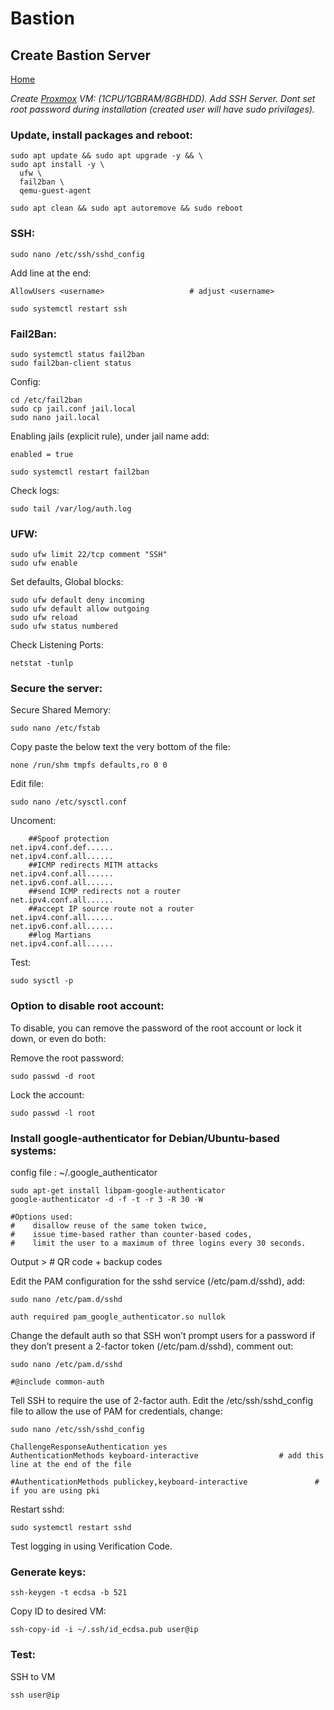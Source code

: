 # Bastion
## Create Bastion Server
  
<p align="left">
  <a href="https://github.com/vdarkobar/Home_Cloud#proxmox">Home</a>
</p>  
  
*Create <a href="https://github.com/vdarkobar/shared/blob/main/Proxmox.md#proxmox">Proxmox</a> VM: (1CPU/1GBRAM/8GBHDD). Add SSH Server. 
Dont set root password during installation (created user will have sudo privilages).*  
  
### Update, install packages and reboot:
```
sudo apt update && sudo apt upgrade -y && \
sudo apt install -y \
  ufw \
  fail2ban \
  qemu-guest-agent
```
```
sudo apt clean && sudo apt autoremove && sudo reboot
```
  
### SSH:
```
sudo nano /etc/ssh/sshd_config
```	    
Add line at the end:
```
AllowUsers <username>					# adjust <username>
```
```
sudo systemctl restart ssh
```

### Fail2Ban:
```
sudo systemctl status fail2ban
sudo fail2ban-client status
```
Config:
```
cd /etc/fail2ban
sudo cp jail.conf jail.local
sudo nano jail.local
```
Enabling jails (explicit rule), under jail name add:
```
enabled = true
```
```
sudo systemctl restart fail2ban
```
Check logs: 
```
sudo tail /var/log/auth.log
```
  
### UFW:
```
sudo ufw limit 22/tcp comment "SSH"
sudo ufw enable
```
Set defaults, Global blocks:
```
sudo ufw default deny incoming
sudo ufw default allow outgoing
sudo ufw reload
sudo ufw status numbered
```      
Check Listening Ports:
```
netstat -tunlp
```
  
### Secure the server:
Secure Shared Memory:
```
sudo nano /etc/fstab
```
Copy paste the below text the very bottom of the file:
```
none /run/shm tmpfs defaults,ro 0 0
```
Edit file:
```
sudo nano /etc/sysctl.conf
```
Uncoment:
```
	##Spoof protection
net.ipv4.conf.def......
net.ipv4.conf.all......
	##ICMP redirects MITM attacks
net.ipv4.conf.all......
net.ipv6.conf.all......
	##send ICMP redirects not a router
net.ipv4.conf.all......
	##accept IP source route not a router
net.ipv4.conf.all......
net.ipv6.conf.all......
	##log Martians
net.ipv4.conf.all......
```
Test:
```
sudo sysctl -p
```
  
### Option to disable root account:
To disable, you can remove the password of the root account or lock it down, or even do both:  
  
Remove the root password:
```
sudo passwd -d root
```
Lock the account:
```
sudo passwd -l root
```
  
### Install google-authenticator for Debian/Ubuntu-based systems:
config file : ~/.google_authenticator
```
sudo apt-get install libpam-google-authenticator
google-authenticator -d -f -t -r 3 -R 30 -W
```
```
#Options used: 
#    disallow reuse of the same token twice, 
#    issue time-based rather than counter-based codes, 
#    limit the user to a maximum of three logins every 30 seconds.
```
  
Output > # QR code + backup codes 
  
Edit the PAM configuration for the sshd service (/etc/pam.d/sshd), add:
```
sudo nano /etc/pam.d/sshd
```
```
auth required pam_google_authenticator.so nullok
```
Change the default auth so that SSH won’t prompt users for a password if they don’t present a 2-factor token (/etc/pam.d/sshd), comment out:
```
sudo nano /etc/pam.d/sshd
```
```
#@include common-auth
```	
Tell SSH to require the use of 2-factor auth. Edit the /etc/ssh/sshd_config file to allow the use of PAM for credentials, change:
```
sudo nano /etc/ssh/sshd_config
```
```
ChallengeResponseAuthentication yes
AuthenticationMethods keyboard-interactive					# add this line at the end of the file

#AuthenticationMethods publickey,keyboard-interactive				# if you are using pki
```
Restart sshd:
```
sudo systemctl restart sshd
```
Test logging in using Verification Code.
  
### Generate keys:
```
ssh-keygen -t ecdsa -b 521
```
Copy ID to desired VM:
```
ssh-copy-id -i ~/.ssh/id_ecdsa.pub user@ip
```
### Test: 
SSH to VM
```
ssh user@ip
```
